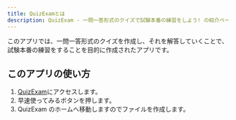 ```yaml
---
title: QuizExamとは
description: QuizExam - 一問一答形式のクイズで試験本番の練習をしよう! の紹介ページです。
---
```


このアプリでは、一問一答形式のクイズを作成し、それを解答していくことで、試験本番の練習をすることを目的に作成されたアプリです。

## このアプリの使い方

1. [QuizExam](https://quizexam.vercel.app)にアクセスします。
2. 早速使ってみるボタンを押します。
3. QuizExam のホームへ移動しますのでファイルを作成します。

